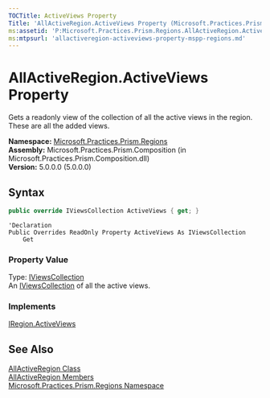 ```yaml
---
TOCTitle: ActiveViews Property
Title: 'AllActiveRegion.ActiveViews Property (Microsoft.Practices.Prism.Regions)'
ms:assetid: 'P:Microsoft.Practices.Prism.Regions.AllActiveRegion.ActiveViews'
ms:mtpsurl: 'allactiveregion-activeviews-property-mspp-regions.md'
---
```

# AllActiveRegion.ActiveViews Property

Gets a readonly view of the collection of all the active views in the region. These are all the added views.

**Namespace:** [Microsoft.Practices.Prism.Regions](/patterns-practices/reference/mspp-regions-namespace)  
**Assembly:** Microsoft.Practices.Prism.Composition (in Microsoft.Practices.Prism.Composition.dll)<br/>
**Version:** 5.0.0.0 (5.0.0.0)

## Syntax

```C#
public override IViewsCollection ActiveViews { get; }
```

```VB
'Declaration
Public Overrides ReadOnly Property ActiveViews As IViewsCollection
	Get
```

### Property Value

Type: [IViewsCollection](/patterns-practices/reference/iviewscollection-interface-mspp-regions)  
An [IViewsCollection](/patterns-practices/reference/iviewscollection-interface-mspp-regions) of all the active views.
### Implements

[IRegion.ActiveViews](/patterns-practices/reference/iregion-activeviews-property-mspp-regions)

## See Also

[AllActiveRegion Class](/patterns-practices/reference/allactiveregion-class-mspp-regions)  
[AllActiveRegion Members](/patterns-practices/reference/allactiveregion-members-mspp-regions)  
[Microsoft.Practices.Prism.Regions Namespace](/patterns-practices/reference/mspp-regions-namespace)<br/>

